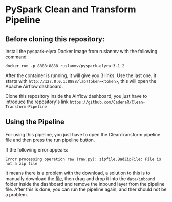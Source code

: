 # PySpark Clean and Transform Pipeline

## Before cloning this repository:
Install the pyspark-elyra Docker Image from ruslanmv with the following command
```
docker run -p 8888:8888 ruslanmv/pyspark-elyra:3.1.2
```
After the container is running, it will give you 3 links. Use the last one, it starts with `http://127.0.0.1:8888/lab?token=<token>`, this will open the Apache Airflow dashboard.

Clone this repository inside the Airflow dashboard, you just have to introduce the repository's link `https://github.com/CadenaR/Clean-Transform-Pipeline`

## Using the Pipeline
For using this pipeline, you just have to open the CleanTransform.pipeline file and then press the run pipeline button.

If the following error appears:
```
Error processing operation raw (raw.py): zipfile.BadZipFile: File is not a zip file
```
It means there is a problem with the download, a solution to this is to manually download the [file](https://drive.google.com/file/d/1vDvkbR3RkDhJAmqfCRgcdv5nVPFEXQis/view?usp=sharing), then drag and drop it into the `data/inbound` folder inside the dashboard and remove the inbound layer from the pipeline file.
After this is done, you can run the pipeline again, and ther should not be a problem.

